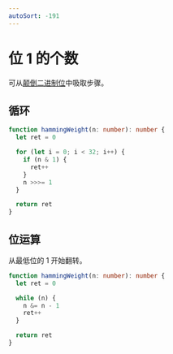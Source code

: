 ```yaml
---
autoSort: -191
---
```


# 位 1 的个数

可从[颠倒二进制位](./190-reverse-bits)中吸取步骤。

## 循环

``` ts
function hammingWeight(n: number): number {
  let ret = 0

  for (let i = 0; i < 32; i++) {
    if (n & 1) {
      ret++
    }
    n >>>= 1
  }

  return ret
}
```

## 位运算

从最低位的 1 开始翻转。

``` ts
function hammingWeight(n: number): number {
  let ret = 0

  while (n) {
    n &= n - 1
    ret++
  }

  return ret
}
```
